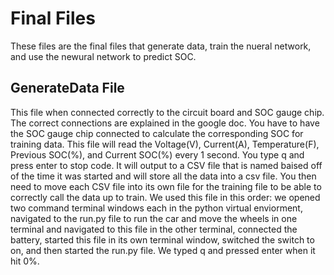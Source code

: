 # Final Files
These files are the final files that generate data, train the nueral network, and use the newural network to predict SOC.

## GenerateData File
This file when connected correctly to the circuit board and SOC gauge chip. The correct connections are explained in the google doc. You have to have the SOC gauge chip connected to calculate the corresponding SOC for training data. This file will read the Voltage(V), Current(A), Temperature(F), Previous SOC(%), and Current SOC(%) every 1 second. You type q and press enter to stop code. It will output to a CSV file that is named baised off of the time it was started and will store all the data into a csv file. You then need to move each CSV file into its own file for the training file to be able to correctly call the data up to train. We used this file in this order: we opened two command terminal windows each in the python virtual enviorment, navigated to the run.py file to run the car and move the wheels in one terminal and navigated to this file in the other terminal, connected the battery, started this file in its own terminal window, switched the switch to on, and then started the run.py file. We typed q and pressed enter when it hit 0%.
